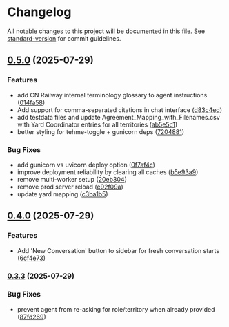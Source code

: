 # Changelog

All notable changes to this project will be documented in this file. See [standard-version](https://github.com/conventional-changelog/standard-version) for commit guidelines.

## [0.5.0](https://github.com/justmeloic/cn-cba-agent/compare/v0.4.0...v0.5.0) (2025-07-29)


### Features

* add CN Railway internal terminology glossary to agent instructions ([014fa58](https://github.com/justmeloic/cn-cba-agent/commit/014fa58c2536e6a4fa47d171dfb0e96ec26e75fb))
* Add support for comma-separated citations in chat interface ([d83c4ed](https://github.com/justmeloic/cn-cba-agent/commit/d83c4ed632982fba940688ef26ad098a44fa7e49))
* add testdata files and update Agreement_Mapping_with_Filenames.csv with Yard Coordinator entries for all territories ([ab5e5c1](https://github.com/justmeloic/cn-cba-agent/commit/ab5e5c1d89f45ec6c7bc340468776e56c657ac05))
* better styling for tehme-toggle + gunicorn deps ([7204881](https://github.com/justmeloic/cn-cba-agent/commit/7204881e5b01b36d428ff83d7b3563a72a236e62))


### Bug Fixes

* add gunicorn vs uvicorn deploy option ([0f7af4c](https://github.com/justmeloic/cn-cba-agent/commit/0f7af4c38fd8c47aeb3a965233fb0dc0e74036b0))
* improve deployment reliability by clearing all caches ([b5e93a9](https://github.com/justmeloic/cn-cba-agent/commit/b5e93a9463ca3f1a952742c0ce1ebfc542f20a12))
* remove multi-worker setup ([20eb304](https://github.com/justmeloic/cn-cba-agent/commit/20eb3042c8f9258578c49a23551bdc2c960e2a0f))
* remove prod server reload ([e92f09a](https://github.com/justmeloic/cn-cba-agent/commit/e92f09a08fa72705292940112c8b71bf3974390c))
* update yard mapping ([c3ba1b5](https://github.com/justmeloic/cn-cba-agent/commit/c3ba1b55856c960e3a59c71580b60309bf37253d))

## [0.4.0](https://github.com/justmeloic/cn-cba-agent/compare/v0.3.3...v0.4.0) (2025-07-29)


### Features

* Add 'New Conversation' button to sidebar for fresh conversation starts ([6cf4e73](https://github.com/justmeloic/cn-cba-agent/commit/6cf4e7361235f5f987f9b7d62c2a88117086c193))

### [0.3.3](https://github.com/justmeloic/cn-cba-agent/compare/v0.3.2...v0.3.3) (2025-07-29)


### Bug Fixes

* prevent agent from re-asking for role/territory when already provided ([87fd269](https://github.com/justmeloic/cn-cba-agent/commit/87fd2692d83b8a27cadb4771cd4838cba8231b0e))
